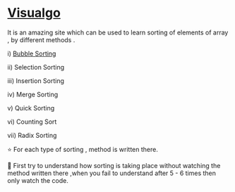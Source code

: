 # [Visualgo](https://visualgo.net/en/sorting)

It is an amazing site which can be used to learn sorting of elements of array , by different methods .

 i) [Bubble Sorting](https://github.com/cleanhand/phase-1-SWAPNIL-7-MSD/blob/main/sorting/bubble_sorting.md) 
 
 ii) Selection Sorting
 
 iii) Insertion Sorting
 
 iv) Merge Sorting
 
 v) Quick Sorting
 
 vi) Counting Sort
 
 vii) Radix Sorting 
 
⭐ For each type of sorting , method is written there.
 
🌟 First try to understand how sorting is taking place without watching the method written there ,when you fail to understand after 5 - 6 times then only watch the code.
